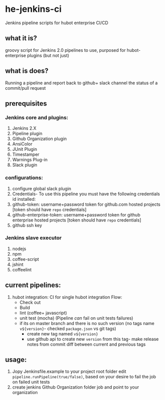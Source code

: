 # he-jenkins-ci
Jenkins pipeline scripts for hubot enterprise CI/CD

## what it is?
groovy script for Jenkins 2.0 pipelines to use, purposed for hubot-enterprise plugins (but not just)

## what is does?
Running a pipeline and report back to github+ slack channel the status of a commit/pull request

## prerequisites
### Jenkins core and plugins:
1. Jenkins 2.X
2. Pipeline plugin
3. Github Organization plugin
4. AnsiColor
5. JUnit Plugin
6. Timestamper
7. Warnings Plug-in
8. Slack plugin

### configurations:
1. configure global slack plugin
2. Credentials- To use this pipeline you must have the following credentials id installed:
  1. github-token: username+password token for github.com hosted projects [token should have `repo` credentials]
  2. github-enterprise-token: username+password token for github enterprise hosted projects [token should have `repo` credentials]
  3. github ssh key

### Jenkins slave executor
1. nodejs
2. npm
3. coffee-script
4. jshint
5. coffeelint

## current pipelines:
1. hubot integration: CI for single hubot integration
  Flow:
    - Check out
    - Build
    - lint (coffee+ javascript)
    - unit test (mocha) (Pipeline *can* fail on unit tests failures)
    - if its on master branch and there is no such version (no tags name `v${version}`- checked `package.json` vs git tags)
      - create new tag named `v${version}`
      - use github api to create new `version` from this tag- make release notes from commit diff between current and previous tags

## usage:
1. Jopy Jenkinsfile.example to your project root folder edit `pipeline.runPipeline(true/false)`, based on your desire to fail the job on failed unit tests
2. create jenkins Github Organization folder job and point to your organization
